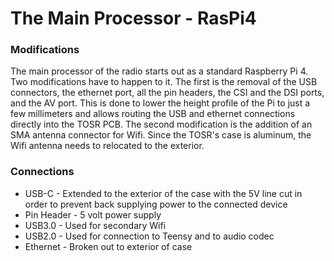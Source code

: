 # The Main Processor - RasPi4
### Modifications
The main processor of the radio starts out as a standard Raspberry Pi 4. Two modifications have to happen to it. The first is the removal of the USB connectors, the ethernet port, all the pin headers, the CSI and the DSI ports, and the AV port. This is done to lower the height profile of the Pi to just a few millimeters and allows routing the USB and ethernet connections directly into the TOSR PCB. The second modification is the addition of an SMA antenna connector for Wifi. Since the TOSR's case is aluminum, the Wifi antenna needs to relocated to the exterior.

### Connections
- USB-C - Extended to the exterior of the case with the 5V line cut in order to prevent back supplying power to the connected device
- Pin Header - 5 volt power supply
- USB3.0 - Used for secondary Wifi
- USB2.0 - Used for connection to Teensy and to audio codec
- Ethernet - Broken out to exterior of case

